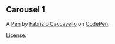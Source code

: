 Carousel 1
----------


A [Pen](https://codepen.io/fabriziocaccavello/pen/zxGwYgO) by [Fabrizio Caccavello](https://codepen.io/fabriziocaccavello) on [CodePen](https://codepen.io).

[License](https://codepen.io/license/pen/zxGwYgO).
